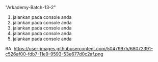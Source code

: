 "Arkademy-Batch-13-2" 

1. jalankan pada console anda
2. jalankan pada console anda
3. jalankan pada console anda
4. jalankan pada console anda
5. jalankan pada console anda

6A. https://user-images.githubusercontent.com/50479975/68072391-c526af00-fdb7-11e9-9593-53e677d0c2af.png
